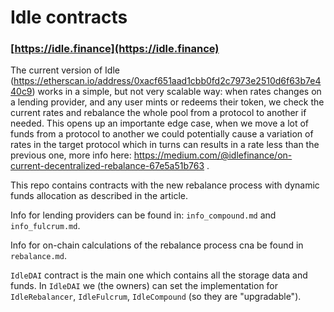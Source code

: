 # Idle contracts
### [https://idle.finance](https://idle.finance)

The current version of Idle (https://etherscan.io/address/0xacf651aad1cbb0fd2c7973e2510d6f63b7e440c9) works in a simple, but not very scalable way: when rates changes on a lending provider,
and any user mints or redeems their token, we check the current rates and rebalance the whole pool from a protocol to another if needed.
This opens up an importante edge case, when we move a lot of funds from a protocol to another we could potentially cause
a variation of rates in the target protocol which in turns can results in a rate less than the previous one, more info here: https://medium.com/@idlefinance/on-current-decentralized-rebalance-67e5a51b763 .

This repo contains contracts with the new rebalance process with dynamic funds allocation
as described in the article.

Info for lending providers can be found in:
`info_compound.md` and `info_fulcrum.md`.

Info for on-chain calculations of the rebalance process cna be found in `rebalance.md`.

`IdleDAI` contract is the main one which contains all the storage data and funds. In `IdleDAI` we (the owners) can set the implementation for `IdleRebalancer`, `IdleFulcrum`, `IdleCompound` (so they are "upgradable").
